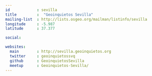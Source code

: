 ```yaml
---
id            : sevilla
title         :  "Geoinquietos Sevilla"
mailing-list  : http://lists.osgeo.org/mailman/listinfo/sevilla
longitude     : -5.987
latitude      : 37.377

social:

websites:
  main        : http://sevilla.geoinquietos.org
  twitter     : geoinquietossvq
  github      : GeoinquietosSevilla
  meetup      : Geoinquietos-Sevilla/
---
```

